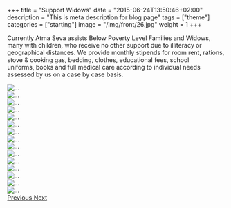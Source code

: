 +++
title = "Support Widows"
date = "2015-06-24T13:50:46+02:00"
description = "This is meta description for blog page"
tags = ["theme"]
categories = ["starting"]
image = "/img/front/26.jpg"
weight = 1
+++

Currently Atma Seva assists Below Poverty Level Families and Widows, many with children, who receive no other support due to illiteracy or geographical distances. We provide monthly stipends for room rent, rations, stove & cooking gas, bedding, clothes, educational fees, school uniforms, books and full medical care according to individual needs assessed by us on a case by case basis.


<div id="carouselExampleControls" class="carousel slide" data-ride="carousel" >
            <div class="carousel-inner">
              <div class="carousel-item active">
                <img src= "/img/supportwidows/1.jpg" class="d-block w-100" alt="...">
              </div> 
              <div class="carousel-item"> 
                <img src= "/img/supportwidows/2.jpg" class="d-block w-100" alt="...">
              </div>
              <div class="carousel-item"> 
                <img src= "/img/supportwidows/3.jpg" class="d-block w-100" alt="...">
              </div>
              <div class="carousel-item"> 
                <img src= "/img/supportwidows/5.jpg" class="d-block w-100" alt="...">
              </div>
              <div class="carousel-item"> 
                <img src= "/img/supportwidows/6.jpg" class="d-block w-100" alt="...">
              </div>
              <div class="carousel-item"> 
                <img src= "/img/supportwidows/7.jpg" class="d-block w-100" alt="...">
              </div>
              <div class="carousel-item"> 
                <img src= "/img/supportwidows/8.jpg" class="d-block w-100" alt="...">
              </div>
              <div class="carousel-item"> 
                <img src= "/img/supportwidows/9.jpg" class="d-block w-100" alt="...">
              </div>
              <div class="carousel-item"> 
                <img src= "/img/supportwidows/10.jpg" class="d-block w-100" alt="...">
              </div>
              <div class="carousel-item"> 
                <img src= "/img/supportwidows/11.jpg" class="d-block w-100" alt="...">
              </div>
              <div class="carousel-item"> 
                <img src= "/img/supportwidows/12.jpg" class="d-block w-100" alt="...">
              </div>
              <div class="carousel-item"> 
                <img src= "/img/supportwidows/13.jpg" class="d-block w-100" alt="...">
              </div>
              <div class="carousel-item"> 
                <img src= "/img/supportwidows/14.jpg" class="d-block w-100" alt="...">
              </div>
              <div class="carousel-item"> 
                <img src= "/img/supportwidows/15.jpg" class="d-block w-100" alt="...">
              </div>
              <div class="carousel-item"> 
                <img src= "/img/supportwidows/16.jpg" class="d-block w-100" alt="...">
              </div>   
            </div><!--end-->
            <a class="carousel-control-prev" href="#carouselExampleControls" role="button" data-slide="prev">
              <span class="carousel-control-prev-icon" aria-hidden="true"></span>
              <span class="sr-only">Previous</span>
            </a>
            <a class="carousel-control-next" href="#carouselExampleControls" role="button" data-slide="next">
              <span class="carousel-control-next-icon" aria-hidden="true"></span>
              <span class="sr-only">Next</span>
            </a>
          </div>
